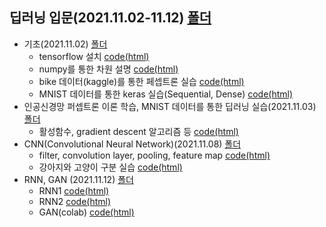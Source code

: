 ## 딥러닝 입문(2021.11.02-11.12) [폴더](https://github.com/kbjung/LikeLion_13th_DataCourse/tree/main/codeclass/06_deep_learning)
  + 기초(2021.11.02) [폴더](https://github.com/kbjung/LikeLion_13th_DataCourse/tree/main/codeclass/06_deep_learning/2021.11.02)
    - tensorflow 설치 [code(html)](https://kbjung.github.io/LikeLion_13th_DataCourse/codeclass/06_deep_learning/2021.11.02/2021.11.02-01_tf설치.html)
    - numpy를 통한 차원 설명 [code(html)](https://kbjung.github.io/LikeLion_13th_DataCourse/codeclass/06_deep_learning/2021.11.02/2021.11.02-02_basic.html)
    - bike 데이터(kaggle)를 통한 페셉트론 실습 [code(html)](https://kbjung.github.io/LikeLion_13th_DataCourse/codeclass/06_deep_learning/2021.11.02/2021.11.02-03_bike.html)
    - MNIST 데이터를 통한 keras 실습(Sequential, Dense) [code(html)](https://kbjung.github.io/LikeLion_13th_DataCourse/codeclass/06_deep_learning/2021.11.02/2021.11.02-04_keras_mnist.html)
  + 인공신경망 퍼셉트론 이론 학습, MNIST 데이터를 통한 딥러닝 실습(2021.11.03) [폴더](https://github.com/kbjung/LikeLion_13th_DataCourse/tree/main/codeclass/06_deep_learning/2021.11.03)
    - 활성함수, gradient descent 알고리즘 등 [code(html)](https://kbjung.github.io/LikeLion_13th_DataCourse/codeclass/06_deep_learning/2021.11.03/2021.11.03-01_keras_mnist_tensorflow(colab).html)
  + CNN(Convolutional Neural Network)(2021.11.08) [폴더](https://github.com/kbjung/LikeLion_13th_DataCourse/tree/main/codeclass/06_deep_learning/2021.11.08)
    - filter, convolution layer, pooling, feature map [code(html)](https://kbjung.github.io/LikeLion_13th_DataCourse/codeclass/06_deep_learning/2021.11.08/2021_11_08_01_CNN(colab).html)
    - 강아지와 고양이 구분 실습 [code(html)](https://kbjung.github.io/LikeLion_13th_DataCourse/codeclass/06_deep_learning/2021.11.08/2021_11_08_02_dog_cat(colab).html)
  + RNN, GAN (2021.11.12) [폴더](https://github.com/kbjung/LikeLion_13th_DataCourse/tree/main/codeclass/06_deep_learning/2021.11.12)
    - RNN1 [code(html)](https://kbjung.github.ioLikeLion_13th_DataCourse/codeclass/06_deep_learning/2021.11.12/2021.11.12-01_RNN.html)
    - RNN2 [code(html)](https://kbjung.github.ioLikeLion_13th_DataCourse/codeclass/06_deep_learning/2021.11.12/22021.11.12-02_RNN.html)
    - GAN(colab) [code(html)](https://kbjung.github.ioLikeLion_13th_DataCourse/codeclass/06_deep_learning/2021.11.12/2021.11.12-03_GAN.html)
